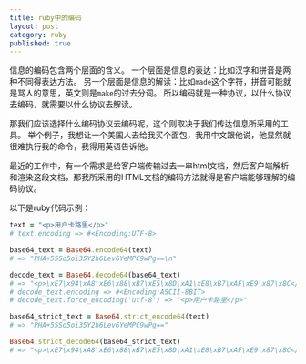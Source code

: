```yaml
---
title: ruby中的编码
layout: post
category: ruby
published: true
---
```


信息的编码包含两个层面的含义。
一个层面是信息的表达：比如汉字和拼音是两种不同得表达方法。
另一个层面是信息的解读：比如`made`这个字符，拼音可能就是骂人的意思，英文则是`make`的过去分词。
所以编码就是一种协议，以什么协议去编码，就需要以什么协议去解读。

那我们应该选择什么编码协议去编码呢，这个则取决于我们传达信息所采用的工具。
举个例子，我想让一个美国人去给我买个面包，我用中文跟他说，他显然就很难执行我的命令，我得用英语告诉他。

最近的工作中，有一个需求是给客户端传输过去一串html文档，然后客户端解析和渲染这段文档，那我所采用的HTML文档的编码方法就得是客户端能够理解的编码协议。

以下是ruby代码示例：

```ruby
text = "<p>用户卡路里</p>"
# text.encoding => #<Encoding:UTF-8>

base64_text = Base64.encode64(text)  
# => "PHA+55So5oi35Y2h6Lev6YeMPC9wPg==\n"

decode_text = Base64.decode64(base64_text)
# => "<p>\xE7\x94\xA8\xE6\x88\xB7\xE5\x8D\xA1\xE8\xB7\xAF\xE9\x87\x8C</p>"
# decode_text.encoding => #<Encoding:ASCII-8BIT>
# decode_text.force_encoding('utf-8') => "<p>用户卡路里</p>"

base64_strict_text = Base64.strict_encode64(text)
# => "PHA+55So5oi35Y2h6Lev6YeMPC9wPg=="

Base64.strict_decode64(base64_strict_text)
# => "<p>\xE7\x94\xA8\xE6\x88\xB7\xE5\x8D\xA1\xE8\xB7\xAF\xE9\x87\x8C</p>"
```
